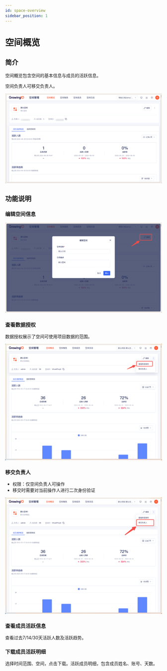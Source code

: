 ```yaml
---
id: space-overview
sidebar_position: 1
---
```


# 空间概览

## 简介

空间概览包含空间的基本信息与成员的活跃信息。

空间负责人可移交负责人。

![图 1](/img/kongjiangailan_space-overview.png)  


## 功能说明

### 编辑空间信息

![图 2](/img/bianjikongjian_space-overview.png) 

### 查看数据授权

数据授权展示了空间可使用项目数据的范围。

![图 9](/img/chakanshujushouquan_space-overview.png)  

### 移交负责人

* 权限：仅空间负责人可操作
* 移交时需要对当前操作人进行二次身份验证

![图 5](/img/yijiaofuzeren_space-overview.png)  

### 查看成员活跃信息

查看过去7/14/30天活跃人数及活跃趋势。

### 下载成员活跃明细

选择时间范围、空间，点击下载。活跃成员明细，包含成员姓名、账号、天数。
